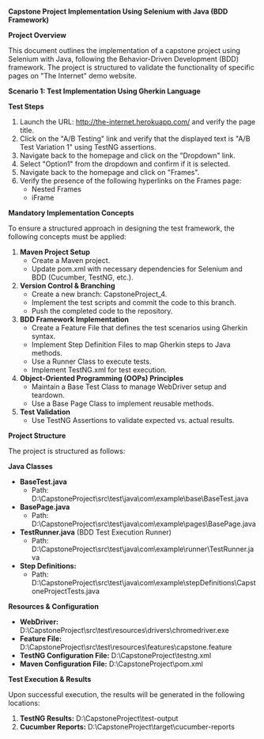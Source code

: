 **Capstone Project Implementation Using Selenium with Java (BDD Framework)**

**Project Overview**

This document outlines the implementation of a capstone project using Selenium with Java, following the Behavior-Driven Development (BDD) framework. The project is structured to validate the functionality of specific pages on "The Internet" demo website.

**Scenario 1: Test Implementation Using Gherkin Language**

**Test Steps**

1. Launch the URL: <http://the-internet.herokuapp.com/> and verify the page title.
2. Click on the "A/B Testing" link and verify that the displayed text is "A/B Test Variation 1" using TestNG assertions.
3. Navigate back to the homepage and click on the "Dropdown" link.
4. Select "Option1" from the dropdown and confirm if it is selected.
5. Navigate back to the homepage and click on "Frames".
6. Verify the presence of the following hyperlinks on the Frames page:
    - Nested Frames
    - iFrame

**Mandatory Implementation Concepts**

To ensure a structured approach in designing the test framework, the following concepts must be applied:

1. **Maven Project Setup**
    - Create a Maven project.
    - Update pom.xml with necessary dependencies for Selenium and BDD (Cucumber, TestNG, etc.).
2. **Version Control & Branching**
    - Create a new branch: CapstoneProject_4.
    - Implement the test scripts and commit the code to this branch.
    - Push the completed code to the repository.
3. **BDD Framework Implementation**
    - Create a Feature File that defines the test scenarios using Gherkin syntax.
    - Implement Step Definition Files to map Gherkin steps to Java methods.
    - Use a Runner Class to execute tests.
    - Implement TestNG.xml for test execution.
4. **Object-Oriented Programming (OOPs) Principles**
    - Maintain a Base Test Class to manage WebDriver setup and teardown.
    - Use a Base Page Class to implement reusable methods.
5. **Test Validation**
    - Use TestNG Assertions to validate expected vs. actual results.

**Project Structure**

The project is structured as follows:

**Java Classes**

- **BaseTest.java**
  - Path: D:\\CapstoneProject\\src\\test\\java\\com\\example\\base\\BaseTest.java
- **BasePage.java**
  - Path: D:\\CapstoneProject\\src\\test\\java\\com\\example\\pages\\BasePage.java
- **TestRunner.java** (BDD Test Execution Runner)
  - Path: D:\\CapstoneProject\\src\\test\\java\\com\\example\\runner\\TestRunner.java
- **Step Definitions:**
  - Path: D:\\CapstoneProject\\src\\test\\java\\com\\example\\stepDefinitions\\CapstoneProjectTests.java

**Resources & Configuration**

- **WebDriver:** D:\\CapstoneProject\\src\\test\\resources\\drivers\\chromedriver.exe
- **Feature File:** D:\\CapstoneProject\\src\\test\\resources\\features\\capstone.feature
- **TestNG Configuration File:** D:\\CapstoneProject\\testng.xml
- **Maven Configuration File:** D:\\CapstoneProject\\pom.xml

**Test Execution & Results**

Upon successful execution, the results will be generated in the following locations:

1. **TestNG Results:** D:\\CapstoneProject\\test-output
2. **Cucumber Reports:** D:\\CapstoneProject\\target\\cucumber-reports
